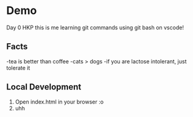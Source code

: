 # Demo
Day 0 HKP this is me learning git commands using git bash on vscode!

## Facts
-tea is better than coffee
-cats > dogs
-if you are lactose intolerant, just tolerate it

## Local Development
1. Open index.html in your browser :o
2. uhh 

